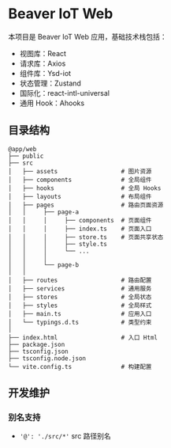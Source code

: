# Beaver IoT Web

本项目是 Beaver IoT Web 应用，基础技术栈包括：

- 视图库：React
- 请求库：Axios
- 组件库：Ysd-iot
- 状态管理：Zustand
- 国际化：react-intl-universal
- 通用 Hook：Ahooks

## 目录结构

```
@app/web
├── public
├── src
│   ├── assets                  # 图片资源
│   ├── components              # 全局组件
│   ├── hooks                   # 全局 Hooks
│   ├── layouts                 # 布局组件
│   ├── pages                   # 路由页面资源
│   │     ├── page-a
│   │     │     ├── components  # 页面组件
│   │     │     ├── index.ts    # 页面入口
│   │     │     ├── store.ts    # 页面共享状态
│   │     │     ├── style.ts
│   │     │     └── ...
│   │     │
│   │     └── page-b
│   │
│   ├── routes                  # 路由配置
│   ├── services                # 通用服务
│   ├── stores                  # 全局状态
│   ├── styles                  # 全局样式
│   ├── main.ts                 # 应用入口
│   └── typings.d.ts            # 类型约束
│
├── index.html                  # 入口 Html
├── package.json
├── tsconfig.json
├── tsconfig.node.json
└── vite.config.ts              # 构建配置
```

## 开发维护

### 别名支持

- `'@': './src/*'` src 路径别名

